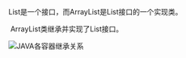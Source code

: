  List是一个接口，而ArrayList是List接口的一个实现类。 

​    ArrayList类继承并实现了List接口。

![JAVA各容器继承关系](https://img-blog.csdnimg.cn/20190213131312518.png?x-oss-process=image/watermark,type_ZmFuZ3poZW5naGVpdGk,shadow_10,text_aHR0cHM6Ly9ibG9nLmNzZG4ubmV0L3dlaXhpbl80MjU3NDE0Mg==,size_16,color_FFFFFF,t_70#pic_center)
